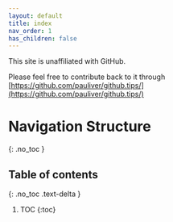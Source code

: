 ```yaml
---
layout: default
title: index
nav_order: 1
has_children: false
---
```


This site is unaffiliated with GitHub.

Please feel free to contribute back to it through [https://github.com/pauliver/github.tips/](https://github.com/pauliver/github.tips/)

# Navigation Structure
{: .no_toc }

## Table of contents
{: .no_toc .text-delta }

1. TOC
{:toc}

